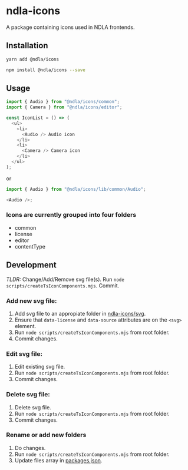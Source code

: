 # ndla-icons

A package containing icons used in NDLA frontends.

## Installation

```sh
yarn add @ndla/icons
```

```sh
npm install @ndla/icons --save
```

## Usage

```js
import { Audio } from "@ndla/icons/common";
import { Camera } from "@ndla/icons/editor";

const IconList = () => (
  <ul>
    <li>
      <Audio /> Audio icon
    </li>
    <li>
      <Camera /> Camera icon
    </li>
  </ul>
);
```

or

```js
import { Audio } from "@ndla/icons/lib/common/Audio";

<Audio />;
```

### Icons are currently grouped into four folders

- common
- license
- editor
- contentType

## Development

_TLDR:_ Change/Add/Remove svg file(s). Run `node scripts/createTsIconComponents.mjs`. Commit.

### Add new svg file:

1. Add svg file to an appropiate folder in [ndla-icons/svg](/packages/ndla-icons/svg).
2. Ensure that `data-license` and `data-source` attributes are on the `<svg>` element.
3. Run `node scripts/createTsIconComponents.mjs` from root folder.
4. Commit changes.

### Edit svg file:

1. Edit existing svg file.
2. Run `node scripts/createTsIconComponents.mjs` from root folder.
3. Commit changes.

### Delete svg file:

1. Delete svg file.
2. Run `node scripts/createTsIconComponents.mjs` from root folder.
3. Commit changes.

### Rename or add new folders

1. Do changes.
2. Run `node scripts/createTsIconComponents.mjs` from root folder.
3. Update files array in [packages.json](/packages/ndla-icons/package.json).

